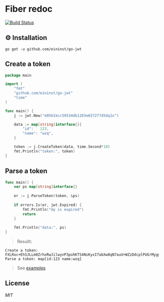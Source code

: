 # Fiber redoc

[![Build Status](https://travis-ci.org/ivpusic/grpool.svg?branch=master)](https://github.com/infinitasx/easi-go-aws)

## ⚙ Installation

```text
go get -u github.com/eininst/go-jwt
```

## Create a token

```go
package main

import (
    "fmt"
    "github.com/eininst/go-jwt"
    "time"
)

func main() {
    j := jwt.New("m9561kcc59534db1203e6572f7d5dq1x")

    data := map[string]interface{}{
        "id":   123,
        "name": "wzq",
    }

    token := j.CreateToken(data, time.Second*10)
    fmt.Println("token:", token)
}

```
## Parse a token
```go
func main() {
    var ps map[string]interface{}
	
    er := j.ParseToken(token, &ps)
	
    if errors.Is(er, jwt.Expired) {
        fmt.Println("my is expired")
        return
    }
    
    fmt.Println("data:", ps)
}
```

> Resullt: 
```text
Create a token: FXLRoc+EhSJLLm0ZrhxRwJilwynP3pohKTS4NsKyxIfabXw8qN7auU+WZzDdcplPUGrMyggOmlN9f5EwDj0ZsqiAtTRlMQpeQ78azCDxCq0=
Parse a token: map[id:123 name:wzq]
```

> See [examples](/examples)

## License

*MIT*
